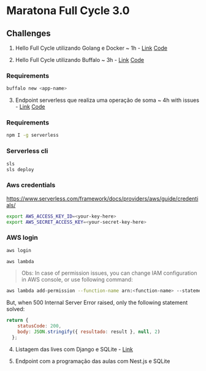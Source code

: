 # Maratona Full Cycle 3.0

## Challenges
1. Hello Full Cycle utilizando Golang e Docker ~ 1h - [Link](https://maratona.fullcycle.com.br/desafios/desafios-novo/)
[Code](https://github.com/armbrustsamuel/fullcycle3.0/tree/master/desafio-1)

2. Hello Full Cycle utilizando Buffalo ~ 3h - [Link](https://maratona.fullcycle.com.br/desafios/hello-world-utilizando-golang-e-buffalo/)
[Code](https://github.com/armbrustsamuel/fullcycle3.0/tree/master/desafio-2)

### Requirements
```bash
buffalo new <app-name>
```

3. Endpoint serverless que realiza uma operação de soma ~ 4h with issues - [Link](https://maratona.fullcycle.com.br/desafios/endpoint-serverless-que-realiza-uma-operacao-de-so/)
[Code](https://github.com/armbrustsamuel/fullcycle3.0/tree/master/desafio-3)

### Requirements

```bash
npm I -g serverless
```

### Serverless cli
```bash
sls
sls deploy
```

### Aws credentials
https://www.serverless.com/framework/docs/providers/aws/guide/credentials/

```bash
export AWS_ACCESS_KEY_ID=<your-key-here>
export AWS_SECRET_ACCESS_KEY=<your-secret-key-here>
```
### AWS login
```bash
aws login

aws lambda
```

> Obs: In case of permission issues, you can change IAM configuration in AWS console, or use following command:

```bash
aws lambda add-permission --function-name arn:<function-name> --statement-id lambda-invoke-function --action lambda:InvokeFunction --principal <from-function-properties> --source-arn arn:<source-function>
```

But, when 500 Internal Server Error raised, only the following statement solved:
```javascript
return {
    statusCode: 200,
    body: JSON.stringify({ resultado: result }, null, 2)
  };
```

4. Listagem das lives com Django e SQLite - [Link](https://maratona.fullcycle.com.br/desafios/listagem-das-lives-com-django-e-sqlite/)

5. Endpoint com a programação das aulas com Nest.js e SQLite

